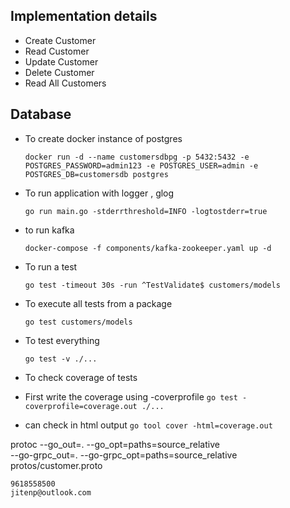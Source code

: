 ## Implementation details
- Create Customer
- Read Customer
- Update Customer
- Delete Customer
- Read All Customers

## Database

- To create docker instance of postgres

    ```docker run -d --name customersdbpg -p 5432:5432 -e POSTGRES_PASSWORD=admin123 -e POSTGRES_USER=admin -e POSTGRES_DB=customersdb postgres```

- To run application with logger , glog

    ```go run main.go -stderrthreshold=INFO -logtostderr=true```

- to run kafka

    ```docker-compose -f components/kafka-zookeeper.yaml up -d```

- To run a test

    ```go test -timeout 30s -run ^TestValidate$ customers/models```

- To execute all tests from a package 

    ```go test customers/models```

- To test everything

    ```go test -v ./...```

- To check coverage of tests

- First write the coverage using -coverprofile 
    ```go test -coverprofile=coverage.out ./...```
    
- can check in html output
    ```go tool cover -html=coverage.out```


protoc --go_out=. --go_opt=paths=source_relative \
    --go-grpc_out=. --go-grpc_opt=paths=source_relative \
    protos/customer.proto

    9618558500
    jitenp@outlook.com